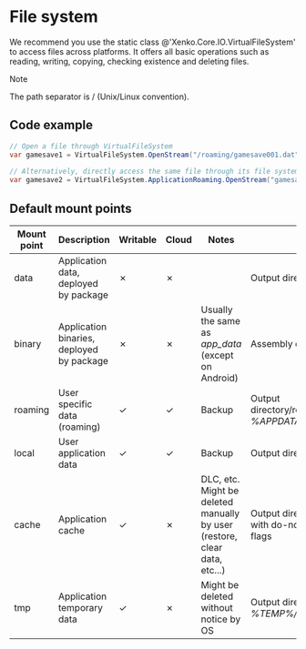 <div class="doc-incomplete"/>

# File system

We recommend you use the static class @'Xenko.Core.IO.VirtualFileSystem' to access files across platforms. It offers all basic operations such as reading, writing, copying, checking existence and deleting files.

> [!Note]
> The path separator is / (Unix/Linux convention).    

## Code example

```cs
// Open a file through VirtualFileSystem
var gamesave1 = VirtualFileSystem.OpenStream("/roaming/gamesave001.dat", VirtualFileMode.Open, VirtualFileAccess.Read);
 
// Alternatively, directly access the same file through its file system provider (mount point)
var gamesave2 = VirtualFileSystem.ApplicationRoaming.OpenStream("gamesave001.dat", VirtualFileMode.Open, VirtualFileAccess.Read);
```

## Default mount points

| Mount point | Description  | Writable | Cloud | Notes  | PC   | Android  | iOS   | Windows Phone 8.1   
| ----------- | -------------| -------- | ----- | -------| ---- | -------- | ------- | --
| data        | Application data, deployed by package    | ✗    | ✗     |           | Output directory/data    | APK itself  | Deployed package directory | InstalledLocation.Path
| binary   | Application binaries, deployed by package | ✗  | ✗   | Usually the same as *app_data* (except on Android)  | Assembly directory | Assembly directory  | Assembly directory  | Assembly directory
| roaming   | User specific data (roaming) | ✓    |  ✓    | Backup   | Output directory/roaming, *%APPDATA%* | *$(Context.getFilesDir)/roaming* | Library/roaming  | Roaming 
| local  | User application data | ✓     |  ✓    | Backup   | Output directory/local | $(Context.getFilesDir)local    | Library/local  | Local 
| cache   | Application cache   | ✓   | ✗    | DLC, etc. Might be deleted manually by user (restore, clear data, etc...)   | Output directory/cache, with do-not-back-up flags   | *$(Context.getFilesDir)/cache*   | Library/caches  | LocalCache  
| tmp    | Application temporary data    | ✓        | ✗     | Might be deleted without notice by OS   | Output directory/temp, *%TEMP%/%APPNAME%*   | *$(Context.getCacheDir)*  | tmp | Temporary